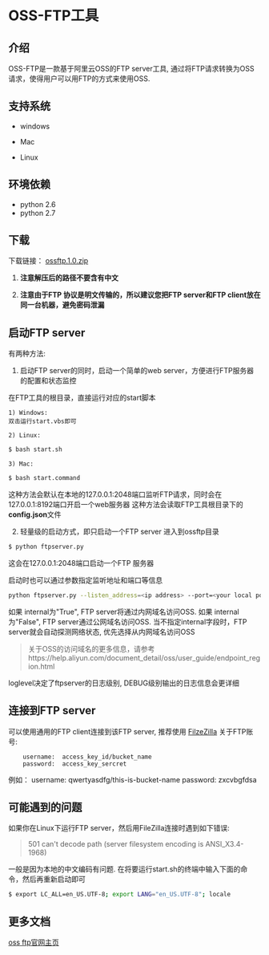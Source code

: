 # OSS-FTP工具

## 介绍
OSS-FTP是一款基于阿里云OSS的FTP server工具, 通过将FTP请求转换为OSS请求，使得用户可以用FTP的方式来使用OSS.

## 支持系统
* windows

* Mac

* Linux

## 环境依赖

* python 2.6
* python 2.7

## 下载

下载链接： [ossftp.1.0.zip](http://gosspublic.alicdn.com/ossftp/ossftp.1.0.zip)

1. **注意解压后的路径不要含有中文**

2. **注意由于FTP 协议是明文传输的，所以建议您把FTP server和FTP client放在同一台机器，避免密码泄漏**

## 启动FTP server
有两种方法:

1. 启动FTP server的同时，启动一个简单的web server，方便进行FTP服务器的配置和状态监控

在FTP工具的根目录，直接运行对应的start脚本

    1) Windows:
    双击运行start.vbs即可

    2) Linux:
```bash
$ bash start.sh
```
    3) Mac:
```bash
$ bash start.command
```

这种方法会默认在本地的127.0.0.1:2048端口监听FTP请求，同时会在127.0.0.1:8192端口开启一个web服务器
这种方法会读取FTP工具根目录下的**config.json**文件

2. 轻量级的启动方式，即只启动一个FTP server
进入到ossftp目录

```bash
$ python ftpserver.py
```
这会在127.0.0.1:2048端口启动一个FTP 服务器

启动时也可以通过参数指定监听地址和端口等信息
```bash
python ftpserver.py --listen_address=<ip address> --port=<your local port> --internal=<True/False> --loglevel=<DEBUG/INFO>
```
如果 internal为"True", FTP server将通过内网域名访问OSS.
如果 internal为"False", FTP server通过公网域名访问OSS.
当不指定internal字段时，FTP server就会自动探测网络状态, 优先选择从内网域名访问OSS

> 关于OSS的访问域名的更多信息，请参考https://help.aliyun.com/document_detail/oss/user_guide/endpoint_region.html

loglevel决定了ftpserver的日志级别, DEBUG级别输出的日志信息会更详细

## 连接到FTP server

可以使用通用的FTP client连接到该FTP server, 推荐使用 [FilzeZilla](https://filezilla-project.org/)
关于FTP账号:

        username:  access_key_id/bucket_name
        password:  access_key_sercret

例如：
        username: qwertyasdfg/this-is-bucket-name
        password: zxcvbgfdsa

## 可能遇到的问题
如果你在Linux下运行FTP server，然后用FileZilla连接时遇到如下错误:

> 501 can't decode path (server filesystem encoding is ANSI_X3.4-1968)

一般是因为本地的中文编码有问题.
在将要运行start.sh的终端中输入下面的命令，然后再重新启动即可

```bash
$ export LC_ALL=en_US.UTF-8; export LANG="en_US.UTF-8"; locale
```

## 更多文档
[oss ftp官网主页](https://help.aliyun.com/document_detail/oss/utilities/ossftp/install.html)
